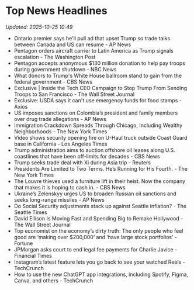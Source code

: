 # Top News Headlines

_Updated: 2025-10-25 10:49_

- Ontario premier says he'll pull ad that upset Trump so trade talks between Canada and US can resume - AP News
- Pentagon orders aircraft carrier to Latin America as Trump signals escalation - The Washington Post
- Pentagon accepts anonymous $130 million donation to help pay troops during government shutdown - NBC News
- What donors to Trump's White House ballroom stand to gain from the federal government - CBS News
- Exclusive | Inside the Tech CEO Campaign to Stop Trump From Sending Troops to San Francisco - The Wall Street Journal
- Exclusive: USDA says it can't use emergency funds for food stamps - Axios
- US imposes sanctions on Colombia’s president and family members over drug trade allegations - AP News
- Immigration Crackdown Spreads Through Chicago, Including Wealthy Neighborhoods - The New York Times
- Video shows security opening fire on U-Haul truck outside Coast Guard base in California - Los Angeles Times
- Trump administration aims to auction offshore oil leases along U.S. coastlines that have been off-limits for decades - CBS News
- Trump seeks trade deal with Xi during Asia trip - Reuters
- Presidents Are Limited to Two Terms. He’s Running for His Fourth. - The New York Times
- The Louvre thieves used a furniture lift in their heist. Now the company that makes it is hoping to cash in. - CBS News
- Ukraine’s Zelenskyy urges US to broaden Russian oil sanctions and seeks long-range missiles - AP News
- Do Social Security adjustments stack up against Seattle inflation? - The Seattle Times
- David Ellison Is Moving Fast and Spending Big to Remake Hollywood - The Wall Street Journal
- Top economist on the economy’s dirty truth: The only people who feel good are ‘making over $200,000’ and ‘have large stock portfolios’ - Fortune
- JPMorgan asks court to end legal fee payments for Charlie Javice - Financial Times
- Instagram’s latest feature lets you go back to see your watched Reels - TechCrunch
- How to use the new ChatGPT app integrations, including Spotify, Figma, Canva, and others - TechCrunch